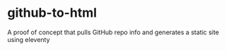# github-to-html

A proof of concept that pulls GitHub repo info and generates a static site using eleventy
